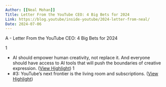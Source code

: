 ```yaml
---
Author: [[Neal Mohan]]
Title: Letter From the YouTube CEO: 4 Big Bets for 2024
Link: https://blog.youtube/inside-youtube/2024-letter-from-neal/
Date: 2024-07-06
---
```

A - Letter From the YouTube CEO: 4 Big Bets for 2024

1
- AI should empower human creativity, not replace it. And everyone should have access to AI tools that will push the boundaries of creative expression. ([View Highlight](https://read.readwise.io/read/01hnzns8njvqm6xk9zhy2pybgh))
1
- #3: YouTube’s next frontier is the living room and subscriptions. ([View Highlight](https://read.readwise.io/read/01hnznx6rvfyr5k4zy8071xxtz))
